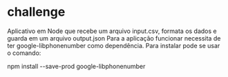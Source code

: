 # challenge
Aplicativo em Node que recebe um arquivo input.csv, formata os dados e guarda em um arquivo output.json
Para a aplicação funcionar necessita de ter google-libphonenumber como dependência.
Para instalar pode se usar o comando:

  npm install --save-prod google-libphonenumber
